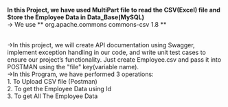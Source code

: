 **In this Project, we have used MultiPart file to read the CSV(Excel) file and Store the Employee Data in Data_Base(MySQL)** <br>
-> We use **
        <dependency>
	  <groupId>org.apache.commons</groupId>
		<artifactId>commons-csv</artifactId>
		 <version>1.8</version>
	 </dependency> **

<br>
->In this project, we will create API documentation using Swagger, implement exception handling in our code, and write unit test cases to ensure our project’s functionality. 
Just create Employee.csv and pass it into POSTMAN using the "file" key(variable name).
            
<br>
->In this Program, we have performed 3 operations:<br>
        1. To Upload CSV file (Postman) <br>
        2. To get the Employee Data using Id <br>
        3. To get All The Employee Data 
